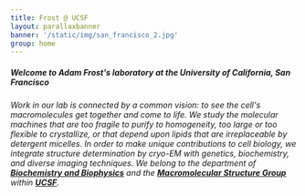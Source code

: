 ```yaml
---
title: Frost @ UCSF
layout: parallaxbanner
banner: '/static/img/san_francisco_2.jpg'
group: home
---
```


##### Welcome to Adam Frost's laboratory at the University of California, San Francisco

###### Work in our lab is connected by a common vision: to see the cell's macromolecules *get together and come to life*. We study the molecular machines that are too fragile to purify to homogeneity, too large or too flexible to crystallize, or that depend upon lipids that are irreplaceable by detergent micelles. In order to make unique contributions to cell biology, we integrate structure determination by cryo-EM with genetics, biochemistry, and diverse imaging techniques. We belong to the department of **[Biochemistry and Biophysics](http://biochemistry.ucsf.edu/)** and the **[Macromolecular Structure Group](http://www.msg.ucsf.edu/)** within **[UCSF](http://www.ucsf.edu/)**.
